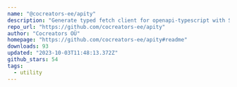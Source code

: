 ```yaml
---
name: "@cocreators-ee/apity"
description: "Generate typed fetch client for openapi-typescript with Svelte support."
repo_url: "https://github.com/cocreators-ee/apity"
author: "Cocreators OÜ"
homepage: "https://github.com/cocreators-ee/apity#readme"
downloads: 93
updated: "2023-10-03T11:48:13.372Z"
github_stars: 54
tags: 
  - utility
---
```

